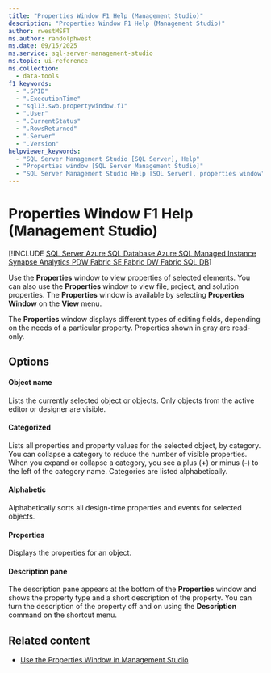 ```yaml
---
title: "Properties Window F1 Help (Management Studio)"
description: "Properties Window F1 Help (Management Studio)"
author: rwestMSFT
ms.author: randolphwest
ms.date: 09/15/2025
ms.service: sql-server-management-studio
ms.topic: ui-reference
ms.collection:
  - data-tools
f1_keywords:
  - ".SPID"
  - ".ExecutionTime"
  - "sql13.swb.propertywindow.f1"
  - ".User"
  - ".CurrentStatus"
  - ".RowsReturned"
  - ".Server"
  - ".Version"
helpviewer_keywords:
  - "SQL Server Management Studio [SQL Server], Help"
  - "Properties window [SQL Server Management Studio]"
  - "SQL Server Management Studio Help [SQL Server], properties window"
---
```


# Properties Window F1 Help (Management Studio)

[!INCLUDE [SQL Server Azure SQL Database Azure SQL Managed Instance Synapse Analytics PDW Fabric SE Fabric DW Fabric SQL DB](../includes/applies-to-version/sql-asdb-asdbmi-asa-pdw-fabricse-fabricdw-fabricsqldb.md)]

Use the **Properties** window to view properties of selected elements. You can also use the **Properties** window to view file, project, and solution properties. The **Properties** window is available by selecting **Properties Window** on the **View** menu.

The **Properties** window displays different types of editing fields, depending on the needs of a particular property. Properties shown in gray are read-only.

## Options

#### Object name

Lists the currently selected object or objects. Only objects from the active editor or designer are visible.

#### Categorized

Lists all properties and property values for the selected object, by category. You can collapse a category to reduce the number of visible properties. When you expand or collapse a category, you see a plus (**+**) or minus (**-**) to the left of the category name. Categories are listed alphabetically.

#### Alphabetic

Alphabetically sorts all design-time properties and events for selected objects.

#### Properties

Displays the properties for an object.

#### Description pane

The description pane appears at the bottom of the **Properties** window and shows the property type and a short description of the property. You can turn the description of the property off and on using the **Description** command on the shortcut menu.

## Related content

- [Use the Properties Window in Management Studio](../scripting/use-the-properties-window-in-management-studio.md)
